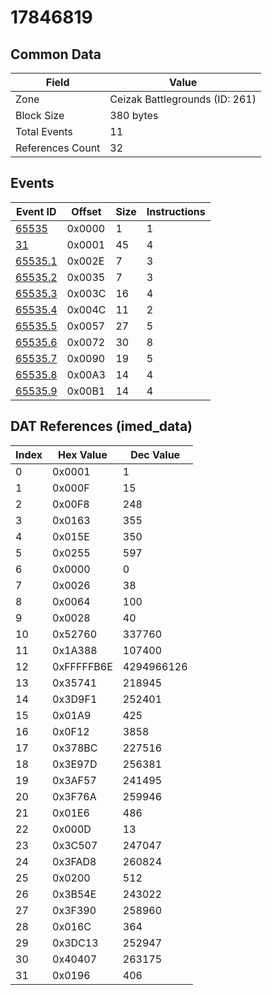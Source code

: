 # 17846819

## Common Data

| Field            | Value                          |
|------------------|--------------------------------|
| Zone             | Ceizak Battlegrounds (ID: 261) |
| Block Size       | 380 bytes                      |
| Total Events     | 11                             |
| References Count | 32                             |

## Events

| Event ID                | Offset   |   Size |   Instructions |
|-------------------------|----------|--------|----------------|
| [65535](./65535.md)     | 0x0000   |      1 |              1 |
| [31](./31.md)           | 0x0001   |     45 |              4 |
| [65535.1](./65535.1.md) | 0x002E   |      7 |              3 |
| [65535.2](./65535.2.md) | 0x0035   |      7 |              3 |
| [65535.3](./65535.3.md) | 0x003C   |     16 |              4 |
| [65535.4](./65535.4.md) | 0x004C   |     11 |              2 |
| [65535.5](./65535.5.md) | 0x0057   |     27 |              5 |
| [65535.6](./65535.6.md) | 0x0072   |     30 |              8 |
| [65535.7](./65535.7.md) | 0x0090   |     19 |              5 |
| [65535.8](./65535.8.md) | 0x00A3   |     14 |              4 |
| [65535.9](./65535.9.md) | 0x00B1   |     14 |              4 |

## DAT References (imed_data)

|   Index | Hex Value   |   Dec Value |
|---------|-------------|-------------|
|       0 | 0x0001      |           1 |
|       1 | 0x000F      |          15 |
|       2 | 0x00F8      |         248 |
|       3 | 0x0163      |         355 |
|       4 | 0x015E      |         350 |
|       5 | 0x0255      |         597 |
|       6 | 0x0000      |           0 |
|       7 | 0x0026      |          38 |
|       8 | 0x0064      |         100 |
|       9 | 0x0028      |          40 |
|      10 | 0x52760     |      337760 |
|      11 | 0x1A388     |      107400 |
|      12 | 0xFFFFFB6E  |  4294966126 |
|      13 | 0x35741     |      218945 |
|      14 | 0x3D9F1     |      252401 |
|      15 | 0x01A9      |         425 |
|      16 | 0x0F12      |        3858 |
|      17 | 0x378BC     |      227516 |
|      18 | 0x3E97D     |      256381 |
|      19 | 0x3AF57     |      241495 |
|      20 | 0x3F76A     |      259946 |
|      21 | 0x01E6      |         486 |
|      22 | 0x000D      |          13 |
|      23 | 0x3C507     |      247047 |
|      24 | 0x3FAD8     |      260824 |
|      25 | 0x0200      |         512 |
|      26 | 0x3B54E     |      243022 |
|      27 | 0x3F390     |      258960 |
|      28 | 0x016C      |         364 |
|      29 | 0x3DC13     |      252947 |
|      30 | 0x40407     |      263175 |
|      31 | 0x0196      |         406 |
